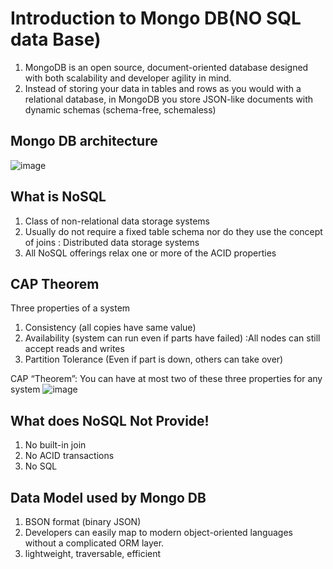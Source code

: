 # Introduction to Mongo DB(NO SQL data Base)
1. MongoDB is an open source, document-oriented database designed with both scalability and developer agility in mind. 
2. Instead of storing your data in tables and rows as you would with a relational database, in MongoDB you store JSON-like documents with dynamic schemas (schema-free, schemaless)

##  Mongo DB architecture
![image](https://user-images.githubusercontent.com/49730521/116961766-d0ff7400-acc1-11eb-9ecb-a446ff678194.png)
 
 ##  What is NoSQL
1. Class of non-relational data storage systems
2. Usually do not require a fixed table schema nor do they use the concept of joins : Distributed data storage systems
3. All NoSQL offerings relax one or more of the ACID properties 

## CAP Theorem
Three properties of a system
1. Consistency (all copies have same value)
2. Availability (system can run even if parts have failed) :All nodes can still accept reads and writes 
3. Partition Tolerance (Even if part is down, others can take over)

CAP “Theorem”: 
You can have at most two of these three properties for any system
![image](https://user-images.githubusercontent.com/49730521/116962121-cd202180-acc2-11eb-81ee-01dfb01124d6.png)

## What does NoSQL Not Provide!
1. No built-in join
2. No ACID transactions
3. No SQL

## Data Model used by Mongo DB
1. BSON format (binary JSON)
2. Developers can easily map to modern object-oriented languages without a complicated ORM layer. 
3. lightweight,  traversable,  efficient


